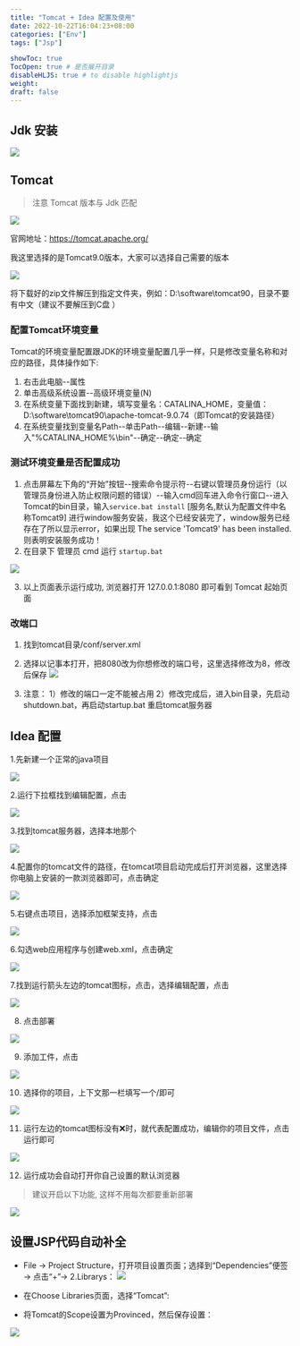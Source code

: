 ```yaml
---
title: "Tomcat + Idea 配置及使用"
date: 2022-10-22T16:04:23+08:00
categories: ["Env"]
tags: ["Jsp"]

showToc: true
TocOpen: true # 是否展开目录
disableHLJS: true # to disable highlightjs
weight:
draft: false
---
```



## Jdk 安装

![](https://qiniu.waite.wang/0_0_13.png)

## Tomcat

> 注意 Tomcat 版本与 Jdk 匹配

![](https://qiniu.waite.wang/20230906133609.png)

官网地址：https://tomcat.apache.org/

我这里选择的是Tomcat9.0版本，大家可以选择自己需要的版本

![](https://qiniu.waite.wang/20230906133736.png)

将下载好的zip文件解压到指定文件夹，例如：D:\software\tomcat90，目录不要有中文（建议不要解压到C盘 ）

### 配置Tomcat环境变量

Tomcat的环境变量配置跟JDK的环境变量配置几乎一样，只是修改变量名称和对应的路径，具体操作如下:

1. 右击此电脑--属性
2. 单击高级系统设置--高级环境变量(N)
3. 在系统变量下面找到新建，填写变量名：CATALINA_HOME，变量值：D:\software\tomcat90\apache-tomcat-9.0.74（即Tomcat的安装路径）
4. 在系统变量找到变量名Path--单击Path--编辑--新建--输入"%CATALINA_HOME%\bin"--确定--确定--确定

### 测试环境变量是否配置成功

1. 点击屏幕左下角的“开始”按钮--搜索命令提示符--右键以管理员身份运行（以管理员身份进入防止权限问题的错误）--输入cmd回车进入命令行窗口--进入Tomcat的bin目录，输入`service.bat install` [服务名,默认为配置文件中名称Tomcat9] 进行window服务安装，我这个已经安装完了，window服务已经存在了所以显示error，如果出现 The service 'Tomcat9' has been installed.则表明安装服务成功！
2. 在目录下 管理员 cmd 运行 `startup.bat`

![](https://qiniu.waite.wang/20230906134140.png)

3. 以上页面表示运行成功, 浏览器打开 127.0.0.1:8080 即可看到 Tomcat 起始页面

### 改端口

1. 找到tomcat目录/conf/server.xml
2. 选择以记事本打开，把8080改为你想修改的端口号，这里选择修改为8，修改后保存
![](https://qiniu.waite.wang/20210516171647863.png)

3. 注意：
1）修改的端口一定不能被占用
2）修改完成后，进入bin目录，先启动shutdown.bat，再启动startup.bat 重启tomcat服务器

## Idea 配置

1.先新建一个正常的java项目

![](https://qiniu.waite.wang/aa9d56ff60b34a3ba48104f17d87b2f1.png)

 2.运行下拉框找到编辑配置，点击

![](https://qiniu.waite.wang/9f44c37140c04400ab7ea4496131220d.png)

 3.找到tomcat服务器，选择本地那个

![](https://qiniu.waite.wang/519f8f1157334cf8b3f23816c7da142a.png)

 4.配置你的tomcat文件的路径，在tomcat项目启动完成后打开浏览器，这里选择你电脑上安装的一款浏览器即可，点击确定

![](https://qiniu.waite.wang/4b58f61a25204d87be35f250bcdb60f7.png)


5.右键点击项目，选择添加框架支持，点击

![](https://qiniu.waite.wang/97f463754fa143589fa02447b1c47815.png)

6.勾选web应用程序与创建web.xml，点击确定

![](https://qiniu.waite.wang/1d245f043d1743dfa4ac7dc28de05fe3.png)

 7.找到运行箭头左边的tomcat图标，点击，选择编辑配置，点击

![](https://qiniu.waite.wang/6dd05440497c4f9d9bb27d44c63cd14e.png)

8. 点击部署

![](https://qiniu.waite.wang/a9c28d16cc0e4ea3b95ce30939fb82df.png)

9. 添加工件，点击 

![](https://qiniu.waite.wang/c35d408495424a419bc03a2006985ad1.png)

10. 选择你的项目，上下文那一栏填写一个/即可 

![](https://qiniu.waite.wang/7d41fbb1bce7466d933afd316ec3c7fb.png)

11. 运行左边的tomcat图标没有❌时，就代表配置成功，编辑你的项目文件，点击运行即可 

![](https://qiniu.waite.wang/426b0ec5020948dd8669749de26e87a2.png)

12. 运行成功会自动打开你自己设置的默认浏览器

> 建议开启以下功能, 这样不用每次都要重新部署

![](https://qiniu.waite.wang/202309141018297.png)

## 设置JSP代码自动补全

+ File -> Project Structure，打开项目设置页面；选择到“Dependencies”便签 -> 点击“+”-> 2.Librarys：
![](https://qiniu.waite.wang/202310121210567.webp)

+ 在Choose Libraries页面，选择“Tomcat”:

+ 将Tomcat的Scope设置为Provinced，然后保存设置：

![](https://qiniu.waite.wang/202310121211983.webp)
